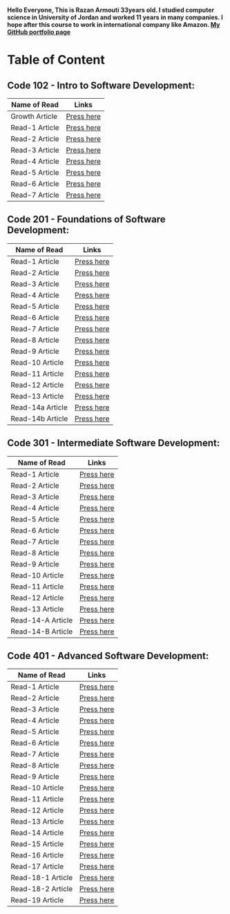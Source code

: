 **Hello Everyone, This is Razan Armouti 33years old. I studied computer science in University of Jordan and worked 11 years in many companies. I hope after this course to work in international company like Amazon. 
[My GitHub portfolio page](https://github.com/RazanArmouti)**

# Table of Content 
## **Code 102 - Intro to Software Development:**

Name of Read | Links
------------ | -------------
 Growth Article | [Press here](https://razanarmouti.github.io/reading-notes/102/growthMindset)
 Read-1 Article | [Press here](https://razanarmouti.github.io/reading-notes/102/Read-01)
 Read-2 Article | [Press here](https://razanarmouti.github.io/reading-notes/102/Read-02)
 Read-3 Article | [Press here](https://razanarmouti.github.io/reading-notes/102/Read-03)
 Read-4 Article | [Press here](https://razanarmouti.github.io/reading-notes/102/Read-04)
 Read-5 Article | [Press here](https://razanarmouti.github.io/reading-notes/102/Read-05)
 Read-6 Article | [Press here](https://razanarmouti.github.io/reading-notes/102/Read-06)
 Read-7 Article | [Press here](https://razanarmouti.github.io/reading-notes/102/Read-07)

## **Code 201 - Foundations of Software Development:**

Name of Read | Links
------------ | -------------
 Read-1 Article | [Press here](https://razanarmouti.github.io/reading-notes/201/Class-01) 
 Read-2 Article | [Press here](https://razanarmouti.github.io/reading-notes/201/Class-02)
 Read-3 Article | [Press here](https://razanarmouti.github.io/reading-notes/201/Class-03)
 Read-4 Article | [Press here](https://razanarmouti.github.io/reading-notes/201/Class-04)
 Read-5 Article | [Press here](https://razanarmouti.github.io/reading-notes/201/Class-05)
 Read-6 Article | [Press here](https://razanarmouti.github.io/reading-notes/201/Class-06)
 Read-7 Article | [Press here](https://razanarmouti.github.io/reading-notes/201/Class-07)
 Read-8 Article | [Press here](https://razanarmouti.github.io/reading-notes/201/Class-08)
 Read-9 Article | [Press here](https://razanarmouti.github.io/reading-notes/201/Class-09)
 Read-10 Article |[Press here](https://razanarmouti.github.io/reading-notes/201/Class-10)
 Read-11 Article |[Press here](https://razanarmouti.github.io/reading-notes/201/Class-11)
 Read-12 Article |[Press here](https://razanarmouti.github.io/reading-notes/201/Class-12)
 Read-13 Article |[Press here](https://razanarmouti.github.io/reading-notes/201/Class-13)
 Read-14a Article |[Press here](https://razanarmouti.github.io/reading-notes/201/Class-14a)
 Read-14b Article |[Press here](https://razanarmouti.github.io/reading-notes/201/Class-14b)

## **Code 301 - Intermediate Software Development:**

Name of Read | Links
------------ | -------------
 Read-1 Article | [Press here](https://razanarmouti.github.io/reading-notes/301/Class-01) 
 Read-2 Article | [Press here](https://razanarmouti.github.io/reading-notes/301/Class-02) 
 Read-3 Article | [Press here](https://razanarmouti.github.io/reading-notes/301/Class-03)
 Read-4 Article | [Press here](https://razanarmouti.github.io/reading-notes/301/Class-04)
 Read-5 Article | [Press here](https://razanarmouti.github.io/reading-notes/301/Class-05)
 Read-6 Article | [Press here](https://razanarmouti.github.io/reading-notes/301/Class-06)
 Read-7 Article | [Press here](https://razanarmouti.github.io/reading-notes/301/Class-07)
 Read-8 Article | [Press here](https://razanarmouti.github.io/reading-notes/301/Class-08)
 Read-9 Article | [Press here](https://razanarmouti.github.io/reading-notes/301/Class-09)
 Read-10 Article | [Press here](https://razanarmouti.github.io/reading-notes/301/Class-10)
 Read-11 Article | [Press here](https://razanarmouti.github.io/reading-notes/301/Class-11)
 Read-12 Article | [Press here](https://razanarmouti.github.io/reading-notes/301/Class-12)
 Read-13 Article | [Press here](https://razanarmouti.github.io/reading-notes/301/Class-13)
 Read-14-A Article | [Press here](https://razanarmouti.github.io/reading-notes/301/Class-14-A)
 Read-14-B Article | [Press here](https://razanarmouti.github.io/reading-notes/301/Class-14-B)

## **Code 401 - Advanced Software Development:**

Name of Read | Links
------------ | -------------
 Read-1 Article | [Press here](https://razanarmouti.github.io/reading-notes/401/Class-01) 
 Read-2 Article | [Press here](https://razanarmouti.github.io/reading-notes/401/Class-02) 
 Read-3 Article | [Press here](https://razanarmouti.github.io/reading-notes/401/Class-03) 
 Read-4 Article | [Press here](https://razanarmouti.github.io/reading-notes/401/Class-04)
 Read-5 Article | [Press here](https://razanarmouti.github.io/reading-notes/401/Class-05)
 Read-6 Article | [Press here](https://razanarmouti.github.io/reading-notes/401/Class-06)
 Read-7 Article | [Press here](https://razanarmouti.github.io/reading-notes/401/Class-07)
 Read-8 Article | [Press here](https://razanarmouti.github.io/reading-notes/401/Class-08)
 Read-9 Article | [Press here](https://razanarmouti.github.io/reading-notes/401/Class-09)
 Read-10 Article | [Press here](https://razanarmouti.github.io/reading-notes/401/Class-10)
 Read-11 Article | [Press here](https://razanarmouti.github.io/reading-notes/401/Class-11)
 Read-12 Article | [Press here](https://razanarmouti.github.io/reading-notes/401/Class-12)
 Read-13 Article | [Press here](https://razanarmouti.github.io/reading-notes/401/Class-13)
 Read-14 Article | [Press here](https://razanarmouti.github.io/reading-notes/401/Class-14)
 Read-15 Article | [Press here](https://razanarmouti.github.io/reading-notes/401/Class-15)
 Read-16 Article | [Press here](https://razanarmouti.github.io/reading-notes/401/Class-16)
 Read-17 Article | [Press here](https://razanarmouti.github.io/reading-notes/401/Class-17)
 Read-18-1 Article | [Press here](https://razanarmouti.github.io/reading-notes/401/Class-18-a)
 Read-18-2 Article | [Press here](https://razanarmouti.github.io/reading-notes/401/Class-18-b)
 Read-19 Article | [Press here](https://razanarmouti.github.io/reading-notes/401/Class-19)


